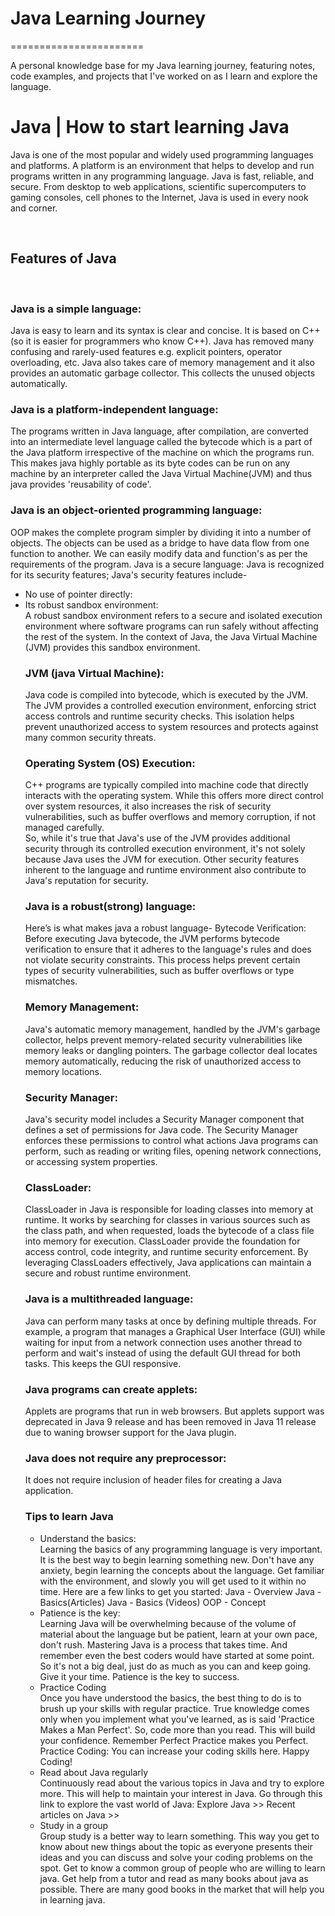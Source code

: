 # Java Learning Journey
=======================

A personal knowledge base for my Java learning journey, featuring notes, code examples, and projects that I've worked on as I learn and explore the language.


<h1>Java | How to start learning Java</h1>

Java is one of the most popular and widely used programming languages and platforms. A platform is an environment that helps to develop and run programs written in any programming language.
Java is fast, reliable, and secure. From desktop to web applications, scientific supercomputers to gaming consoles, cell phones to the Internet, Java is used in every nook and corner.

<br>
<h2>Features of Java </h2>
<br>
<h3>Java is a simple language:</h3> Java is easy to learn and its syntax is clear and concise. It is based on C++ (so it is easier for programmers who know C++). Java has removed many confusing and rarely-used features e.g. explicit pointers, operator overloading, etc. Java also takes care of memory management and it also provides an automatic garbage collector. This collects the unused objects automatically.
<br>
<h3>Java is a platform-independent language:</h3>  The programs written in Java language, after compilation, are converted into an intermediate level language called the bytecode which is a part of the Java platform irrespective of the machine on which the programs run. This makes java highly portable as its byte codes can be run on any machine by an interpreter called the Java Virtual Machine(JVM) and thus java provides 'reusability of code'.
<h3>Java is an object-oriented programming language:</h3>  OOP makes the complete program simpler by dividing it into a number of objects. The objects can be used as a bridge to have data flow from one function to another. We can easily modify data and function's as per the requirements of the program.
Java is a secure language: Java is recognized for its security features; Java's security features include-
<ul> <li> No use of pointer directly: </li>

<li>Its robust sandbox environment:</li> A robust sandbox environment refers to a secure and isolated execution environment where software programs can run safely without affecting the rest of the system. In the context of Java, the Java Virtual Machine (JVM) provides this sandbox environment.

<h3>JVM (java Virtual Machine):</h3> Java code is compiled into bytecode, which is executed by the JVM. The JVM provides a controlled execution environment, enforcing strict access controls and runtime security checks. This isolation helps prevent unauthorized access to system resources and protects against many common security threats.
<h3>Operating System (OS) Execution:</h3> C++ programs are typically compiled into machine code that directly interacts with the operating system. While this offers more direct control over system resources, it also increases the risk of security vulnerabilities, such as buffer overflows and memory corruption, if not managed carefully.
<br>
So, while it's true that Java's use of the JVM provides additional security through its controlled execution environment, it's not solely because Java uses the JVM for execution. Other security features inherent to the language and runtime environment also contribute to Java's reputation for security.

<h3>Java is a robust(strong) language:</h3> Here’s is what makes java a robust language-
Bytecode Verification: Before executing Java bytecode, the JVM performs bytecode verification to ensure that it adheres to the language's rules and does not violate security constraints. This process helps prevent certain types of security vulnerabilities, such as buffer overflows or type mismatches.
<br>
<h3>Memory Management:</h3> Java's automatic memory management, handled by the JVM's garbage collector, helps prevent memory-related security vulnerabilities like memory leaks or dangling pointers. The garbage collector deal locates memory automatically, reducing the risk of unauthorized access to memory locations.
<br>
<h3>Security Manager:</h3> Java's security model includes a Security Manager component that defines a set of permissions for Java code. The Security Manager enforces these permissions to control what actions Java programs can perform, such as reading or writing files, opening network connections, or accessing system properties.
<br>
<h3>ClassLoader:</h3> ClassLoader in Java is responsible for loading classes into memory at runtime. It works by searching for classes in various sources such as the class path, and when requested, loads the bytecode of a class file into memory for execution. ClassLoader provide the foundation for access control, code integrity, and runtime security enforcement. By leveraging ClassLoaders effectively, Java applications can maintain a secure and robust runtime environment.
<br>
<h3>Java is a multithreaded language:</h3> Java can perform many tasks at once by defining multiple threads. For example, a program that manages a Graphical User Interface (GUI) while waiting for input from a network connection uses another thread to perform and wait's instead of using the default GUI thread for both tasks. This keeps the GUI responsive.
<br>
<h3>Java programs can create applets:</h3> Applets are programs that run in web browsers. But applets support was deprecated in Java 9 release and has been removed in Java 11 release due to waning browser support for the Java plugin.
<br>
<h3>Java does not require any preprocessor:</h3>  It does not require inclusion of header files for creating a Java application.
<br>
<h3>Tips to learn Java</h3>
<ul>
<li>Understand the basics:</li>
 Learning the basics of any programming language is very important. It is the best way to begin learning something new. Don't have any anxiety, begin learning the concepts about the language. Get familiar with the environment, and slowly you will get used to it within no time. Here are a few links to get you started:
Java - Overview
Java - Basics(Articles)
Java - Basics (Videos)
OOP - Concept
<li>Patience is the key:</li> Learning Java will be overwhelming because of the volume of material about the language but be patient, learn at your own pace, don't rush. Mastering Java is a process that takes time. And remember even the best coders would have started at some point. So it's not a big deal, just do as much as you can and keep going. Give it your time. Patience is the key to success.
<li>Practice Coding</li>  Once you have understood the basics, the best thing to do is to brush up your skills with regular practice. True knowledge comes only when you implement what you've learned, as is said 'Practice Makes a Man Perfect'. So, code more than you read. This will build your confidence. Remember Perfect Practice makes you Perfect. Practice Coding: You can increase your coding skills here. Happy Coding!
<li>Read about Java regularly</li>  Continuously read about the various topics in Java and try to explore more. This will help to maintain your interest in Java. Go through this link to explore the vast world of Java: Explore Java >> Recent articles on Java >>
<li>Study in a group</li> Group study is a better way to learn something. This way you get to know about new things about the topic as everyone presents their ideas and you can discuss and solve your coding problems on the spot. Get to know a common group of people who are willing to learn java. Get help from a tutor and read as many books about java as possible. There are many good books in the market that will help you in learning java.
